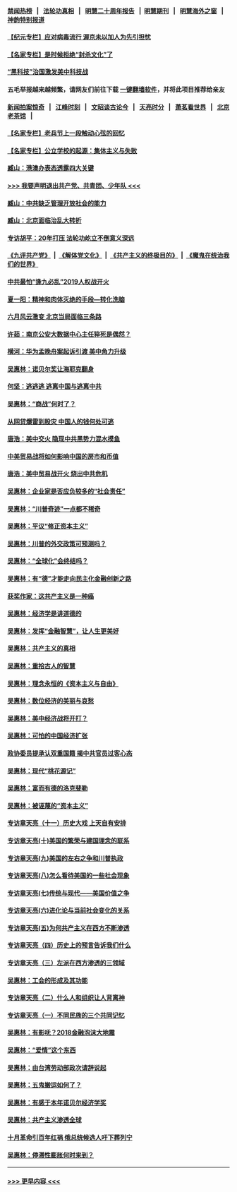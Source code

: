#### [禁闻热榜](热点新闻.md?=0)  &nbsp;&nbsp;|&nbsp;&nbsp; [法轮功真相](https://github.com/gfw-breaker/truth/blob/master/README.md?=0) &nbsp;&nbsp;|&nbsp;&nbsp; [明慧二十周年报告](https://github.com/gfw-breaker/mh-reports/blob/master/README.md?=0) &nbsp;&nbsp;|&nbsp;&nbsp;[明慧期刊](https://github.com/gfw-breaker/mh-qikan) &nbsp;&nbsp;|&nbsp;&nbsp; [明慧海外之窗](https://github.com/gfw-breaker/mh-news/blob/master/README.md?=0) &nbsp;&nbsp;|&nbsp;&nbsp; [神韵特别报道](https://github.com/gfw-breaker/mh-news/blob/master/shenyun.md?=0)
#### [【纪元专栏】应对病毒流行 渥京未以加人为先引担忧](../pages/nsc423/n11875714.md?t=03121502) 
#### [【名家专栏】是时候拒绝“封杀文化”了](../pages/nsc423/n11814093.md?t=03121502) 
#### [“黑科技”治国激发美中科技战](../pages/nsc423/n11638056.md?t=03121502) 
#### 五毛举报越来越频繁，请网友们前往下载 [一键翻墙软件](https://github.com/gfw-breaker/ssr-accounts)，并将此项目推荐给亲友
#### [新闻拍案惊奇](https://github.com/gfw-breaker/banned-news/blob/master/pages/link4.md) &nbsp;&nbsp;|&nbsp;&nbsp; [江峰时刻](https://github.com/gfw-breaker/banned-news/blob/master/pages/link4.md) &nbsp;&nbsp;|&nbsp;&nbsp; [文昭谈古论今](https://github.com/gfw-breaker/banned-news/blob/master/pages/link4.md) &nbsp;&nbsp;|&nbsp;&nbsp; [天亮时分](https://github.com/gfw-breaker/banned-news/blob/master/pages/link4.md) &nbsp;&nbsp;|&nbsp;&nbsp; [萧茗看世界](https://github.com/gfw-breaker/banned-news/blob/master/pages/link4.md) &nbsp;&nbsp;|&nbsp;&nbsp; [北京老茶馆](https://github.com/gfw-breaker/banned-news/blob/master/pages/link4.md) &nbsp;&nbsp;|&nbsp;&nbsp; 
#### [【名家专栏】老兵节上一段触动心弦的回忆](../pages/nsc423/n11646016.md?t=03121502) 
#### [【名家专栏】公立学校的起源：集体主义与失败](../pages/nsc423/n11601833.md?t=03121502) 
#### [臧山：港澳办表态透露四大关键](../pages/nsc423/n11421628.md?t=03121502) 
#### [>>> 我要声明退出共产党、共青团、少年队 <<<](https://github.com/begood0513/goodnews/blob/master/quit/letter.md) 
#### [臧山：中共缺乏管理开放社会的能力](../pages/nsc423/n11407457.md?t=03121502) 
#### [臧山：北京面临治乱大转折](../pages/nsc423/n11406895.md?t=03121502) 
#### [专访胡平：20年打压 法轮功屹立不倒意义深远](../pages/nsc423/n11398800.md?t=03121502) 
#### [《九评共产党》](https://github.com/begood0513/9ping.md/blob/master/README.md) &nbsp;|&nbsp; [《解体党文化》](../../../../jtdwh.md/blob/master/README.md)  &nbsp;|&nbsp; [《共产主义的终极目的》](../../../../gczydzjmd.md/blob/master/README.md) &nbsp;|&nbsp; [《魔鬼在统治我们的世界》](../../../../mgztzwmdsj.md/blob/master/README.md) 
#### [中共最怕“逢九必乱”2019人权战开火](../pages/nsc423/n11385248.md?t=03121502) 
#### [夏一阳：精神和肉体灭绝的手段—转化洗脑](../pages/nsc423/n11368250.md?t=03121502) 
#### [六月风云激变 北京当局面临三条路](../pages/nsc423/n11313668.md?t=03121502) 
#### [许茹：南京公安大数据中心主任猝死是偶然？](../pages/nsc423/n11064744.md?t=03121502) 
#### [横河：华为孟晚舟案起诉引渡 美中角力升级](../pages/nsc423/n11027230.md?t=03121502) 
#### [吴惠林：诺贝尔奖让海耶克翻身](../pages/nsc423/n10890049.md?t=03121502) 
#### [何坚：逃逃逃 逃离中国与逃离中共](../pages/nsc423/n10592891.md?t=03121502) 
#### [吴惠林：“商战”何时了？](../pages/nsc423/n10573558.md?t=03121502) 
#### [从网贷爆雷到股灾 中国人的钱何处可逃](../pages/nsc423/n10572800.md?t=03121502) 
#### [唐浩：美中交火 隐现中共黑势力混水摸鱼](../pages/nsc423/n10544040.md?t=03121502) 
#### [中美贸易战将如何影响中国的房市和币值](../pages/nsc423/n10543697.md?t=03121502) 
#### [唐浩：美中贸易战开火 烧出中共危机](../pages/nsc423/n10540126.md?t=03121502) 
#### [吴惠林：企业家是否应负较多的“社会责任”](../pages/nsc423/n10535022.md?t=03121502) 
#### [吴惠林：“川普奇迹”一点都不稀奇](../pages/nsc423/n10512808.md?t=03121502) 
#### [吴惠林：平议“修正资本主义”](../pages/nsc423/n10495724.md?t=03121502) 
#### [吴惠林：川普的外交政策可预测吗？](../pages/nsc423/n10462387.md?t=03121502) 
#### [吴惠林：“全球化”会终结吗？](../pages/nsc423/n10452838.md?t=03121502) 
#### [吴惠林：有“德”才能走向民主化金融创新之路](../pages/nsc423/n10432292.md?t=03121502) 
#### [获奖作家：这共产主义是一种癌](../pages/nsc423/n10431541.md?t=03121502) 
#### [吴惠林：经济学是讲道德的](../pages/nsc423/n10398014.md?t=03121502) 
#### [吴惠林：发挥“金融智慧”，让人生更美好](../pages/nsc423/n10375019.md?t=03121502) 
#### [吴惠林：共产主义的真相](../pages/nsc423/n10351394.md?t=03121502) 
#### [吴惠林：重拾古人的智慧](../pages/nsc423/n10337691.md?t=03121502) 
#### [吴惠林：理念永恒的《资本主义与自由》](../pages/nsc423/n10316274.md?t=03121502) 
#### [吴惠林：数位经济的美丽与哀愁](../pages/nsc423/n10292946.md?t=03121502) 
#### [吴惠林：美中经济战将开打？](../pages/nsc423/n10258825.md?t=03121502) 
#### [吴惠林：可怕的中国经济扩张](../pages/nsc423/n10219147.md?t=03121502) 
#### [政协委员提承认双重国籍 揭中共官员过客心态](../pages/nsc423/n10208809.md?t=03121502) 
#### [吴惠林：现代“桃花源记”](../pages/nsc423/n10185234.md?t=03121502) 
#### [吴惠林：富而有德的洛克斐勒](../pages/nsc423/n10142264.md?t=03121502) 
#### [吴惠林：被诬蔑的“资本主义”](../pages/nsc423/n10124816.md?t=03121502) 
#### [专访章天亮（十一）历史大戏 上天自有安排](../pages/nsc423/n10094905.md?t=03121502) 
#### [专访章天亮(十)美国的繁荣与建国理念的联系](../pages/nsc423/n10094899.md?t=03121502) 
#### [专访章天亮(九)美国的左右之争和川普执政](../pages/nsc423/n10094889.md?t=03121502) 
#### [专访章天亮(八)怎么看待美国的一些社会现象](../pages/nsc423/n10094857.md?t=03121502) 
#### [专访章天亮(七)传统与现代——美国价值之争](../pages/nsc423/n10093140.md?t=03121502) 
#### [专访章天亮(六)进化论与当前社会变化的关系](../pages/nsc423/n10092036.md?t=03121502) 
#### [专访章天亮(五)为何共产主义在西方不断渗透](../pages/nsc423/n10083620.md?t=03121502) 
#### [专访章天亮（四）历史上的预言告诉我们什么](../pages/nsc423/n10083606.md?t=03121502) 
#### [专访章天亮（三）左派在西方渗透的三领域](../pages/nsc423/n10081115.md?t=03121502) 
#### [吴惠林：工会的形成及其功能](../pages/nsc423/n10080633.md?t=03121502) 
#### [专访章天亮（二）什么人和组织让人背离神](../pages/nsc423/n10076637.md?t=03121502) 
#### [专访章天亮（一）不同民族的三个共同记忆](../pages/nsc423/n10074188.md?t=03121502) 
#### [吴惠林：有影呒？2018金融泡沫大地震](../pages/nsc423/n10040534.md?t=03121502) 
#### [吴惠林：“爱情”这个东西](../pages/nsc423/n10019423.md?t=03121502) 
#### [吴惠林：由台湾劳动部政次请辞说起](../pages/nsc423/n9979679.md?t=03121502) 
#### [吴惠林：五鬼搬运如何了？](../pages/nsc423/n9925338.md?t=03121502) 
#### [吴惠林：有感于本年诺贝尔经济学奖](../pages/nsc423/n9871883.md?t=03121502) 
#### [吴惠林：共产主义渗透全球](../pages/nsc423/n9812748.md?t=03121502) 
#### [十月革命引百年红祸 俄总统候选人吁下葬列宁](../pages/nsc423/n9810182.md?t=03121502) 
#### [吴惠林：停滞性膨胀何时来到？](../pages/nsc423/n9764136.md?t=03121502) 

----
#### [ >>> 更早内容 <<< ](../indexes/nsc423-earlier.md)
